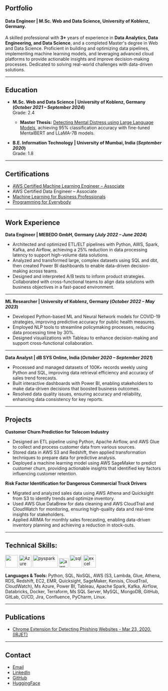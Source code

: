 
## Portfolio

#### Data Engineer | M.Sc. Web and Data Science, University of Koblenz, Germany.

A skilled professional with **3+** years of experience in **Data Analytics, Data Engineering, and Data Science**, and a completed Master's degree in Web and Data Science. Proficient in building and optimizing data pipelines, implementing machine learning models, and leveraging advanced cloud platforms to provide actionable insights and improve decision-making processes. Dedicated to solving real-world challenges with data-driven solutions.

---

## Education


- **M.Sc. Web and Data Science | University of Koblenz, Germany (_October 2021 – September 2024_)**  
  Grade: 2.4  
  - **Master Thesis:** [Detecting Mental Distress using Large Language Models](https://kola.opus.hbz-nrw.de/frontdoor/index/index/start/0/rows/10/sortfield/score/sortorder/desc/searchtype/simple/query/bhavya+shah/docId/2468), achieving 95% classification accuracy with fine-tuned MentalBERT and LLaMA-7B models.

- **B.E. Information Technology | University of Mumbai, India (_September 2020_)**  
  Grade: 1.8

---

## Certifications
- [AWS Certified Machine Learning Engineer – Associate](https://www.credly.com/badges/0e706947-32bf-4d88-8428-7a3ef9324a3b/public_url)
- AWS Certified Data Engineer – Associate
- [Machine Learning for Business Professionals](https://www.coursera.org/verify/DT9PEYBPVPX9)
- [Programming for Everybody](https://www.coursera.org/verify/DPN6ADSC8UJH)

---

## Work Experience

**Data Engineer | MEBEDO GmbH, Germany (_July 2022 – June 2024_)**
- Architected and optimized ETL/ELT pipelines with Python, AWS, Spark, Kafka, and Airflow, achieving a 25% reduction in data processing latency to support high-volume data solutions.
- Analyzed and transformed large, complex datasets using SQL and dbt, then created Power BI dashboards to enable data-driven decision-making across teams.
- Designed and interpreted A/B tests to inform product strategies. Collaborated with cross-functional teams to align data solutions with business objectives in a fast-paced environment.

---

**ML Researcher | University of Koblenz, Germany (_October 2022 – May 2023_)**
- Developed Python-based ML and Neural Network models for COVID-19 strategies, improving predictive accuracy for public health measures.
- Employed NLP tools to streamline policymaking processes, reducing data processing time by 30%.
- Designed visualizations with Tableau to enhance decision-making and support cross-functional collaboration.

---

**Data Analyst | dB SYS Online, India (_October 2020 – September 2021_)**
- Processed and managed datasets of 100K+ records weekly using Python and SQL, improving data retrieval efficiency and accuracy of sales trend forecasts.
- Built interactive dashboards with Power BI, enabling stakeholders to make data-driven decisions that boosted business outcomes.
- Resolved data quality issues, ensuring accuracy and reliability, enhancing data consistency for key reports.

---

## Projects

**Customer Churn Prediction for Telecom Industry**
- Designed an ETL pipeline using Python, Apache Airflow, and AWS Glue to collect and process customer data from various sources.
- Stored data in AWS S3 and Redshift, then applied transformation techniques to prepare data for predictive analysis.
- Deployed a machine learning model using AWS SageMaker to predict customer churn, providing actionable insights that identified key factors influencing customer retention.

**Risk Factor Identification for Dangerous Commercial Truck Drivers**
- Migrated and analyzed sales data using AWS Athena and Quicksight from S3 to identify trends and optimize inventory.
- Used AWS Glue DataBrew for data cleaning and AWS CloudTrail and CloudWatch for monitoring, ensuring high-quality data and real-time insights for stakeholders.
- Applied ARIMA for monthly sales forecasting, enabling data-driven inventory planning and achieving a reduction in stock-outs.

---

## Technical Skills:
<p align="justify">
  <img src="https://upload.wikimedia.org/wikipedia/commons/c/c3/Python-logo-notext.svg" width="40" height="40">
  <img src="https://upload.wikimedia.org/wikipedia/commons/a/a8/Microsoft_Azure_Logo.svg" alt="Azure" width="auto" height="40"/>
  <img src='https://miro.medium.com/max/3128/1*sQGVLk43kXJTEw1mtJRoDw.png' alt="pyspark" width="80" height="40">
  <img src="https://upload.wikimedia.org/wikipedia/commons/9/93/Amazon_Web_Services_Logo.svg" alt="aws" width="auto" height="30"/>
  <img src='https://upload.wikimedia.org/wikipedia/commons/8/87/Sql_data_base_with_logo.png' height='40' width='auto' alt="sql">
  <img src="https://logodownload.org/wp-content/uploads/2020/04/excel-logo-0.png" alt="excel" width="40" height="40"/>
</p>

**Languages & Tools:** Python, SQL, NoSQL, AWS (S3, Lambda, Glue, Athena, RDS, Redshift, EC2, EMR, Quicksight, SageMaker, Kenisis, CloudTrail, CloudWatch), Ms Azure, Power BI, Tableau, Apache Spark, Kafka, Airflow, Databricks, Docker, Terraform, Ms SQL Server, MySQL, MongoDB, GitHub, GitLab, CI/CD, Jira, Confluence, PyCharm, Linux.

---

## Publications
- [Chrome Extension for Detecting Phishing Websites - Mar 23, 2020. (IRJET)](https://www.irjet.net/archives/V7/i3/IRJET-V7I3590.pdf)

---

## Contact
- [Email](mailto:shahbhavya2021@gmail.com)
- [LinkedIn](https://linkedin.com/in/bhavya-ashvin-shah)
- [GitHub](https://github.com/bhavya998)
- [HuggingFace](https://huggingface.co/slimshady07/Mental_BERT)

